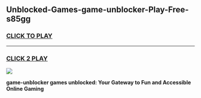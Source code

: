 
## Unblocked-Games-game-unblocker-Play-Free-s85gg
<h3>
<a href="https://premium76.site?title=game-unblocker&ref=10A">CLICK TO PLAY</a></h3>
<hr>

<h3>
<a href="https://premium76.site?title=game-unblocker&ref=10A">CLICK 2 PLAY</a>
  
</h3>

<a href="https://premium76.site?title=game-unblocker&ref=10A"><img src="https://clearcache.store/games.png"></a>


**game-unblocker games unblocked: Your Gateway to Fun and Accessible Online Gaming**

